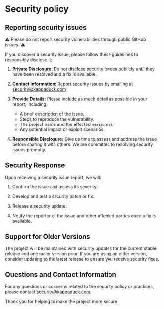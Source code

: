 # Security policy

## Reporting security issues

⚠️ Please do not report security vulnerabilities through public GitHub issues. ⚠️

If you discover a security issue, please follow these guidelines to responsibly disclose it:

1. **Private Disclosure:** Do not disclose security issues publicly until they have been resolved and a fix is available.

2. **Contact Information:** Report security issues by emailing at <security@kappaduck.com>

3. **Provide Details:** Please include as much detail as possible in your report, including:

   - A brief description of the issue.
   - Steps to reproduce the vulnerability.
   - The project name and the affected version(s).
   - Any potential impact or exploit scenarios.

4. **Responsible Disclosure:** Give us time to assess and address the issue before sharing it with others. We are committed to resolving security issues promptly.

## Security Response

Upon receiving a security issue report, we will:

1. Confirm the issue and assess its severity.

2. Develop and test a security patch or fix.

3. Release a security update.

4. Notify the reporter of the issue and other affected parties once a fix is available.

## Support for Older Versions

The project will be maintained with security updates for the current stable release and one major version prior. If you are using an older version, consider updating to the latest release to ensure you receive security fixes.

## Questions and Contact Information

For any questions or concerns related to the security policy or practices, please contact <security@kappaduck.com>.

Thank you for helping to make the project more secure
